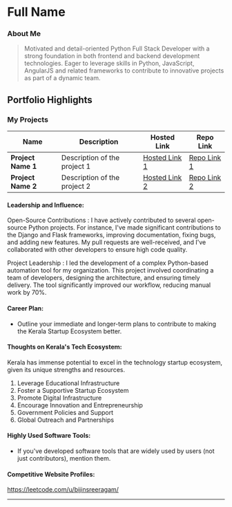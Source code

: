 # Full Name 

### About Me

> Motivated and detail-oriented Python Full Stack Developer with a strong foundation in both frontend and backend
development technologies. Eager to leverage skills in Python, JavaScript, AngularJS and related frameworks to contribute to
innovative projects as part of a dynamic team.


## Portfolio Highlights

### My Projects

| Name                | Description                                                               | Hosted Link                              | Repo Link                                                      |
|---------------------|---------------------------------------------------------------------------|------------------------------------------|----------------------------------------------------------------|
| **Project Name 1**  | Description of the project 1                                              | [Hosted Link 1](https://example.com)    | [Repo Link 1](https://github.com/username/project1)             |
| **Project Name 2**  | Description of the project 2                                              | [Hosted Link 2](https://example.com)    | [Repo Link 2](https://github.com/username/project2)             |

#### Leadership and Influence:

Open-Source Contributions :
I have actively contributed to several open-source Python projects. For instance, I've made significant contributions to the Django and Flask frameworks, improving documentation, fixing bugs, and adding new features. My pull requests are well-received, and I've collaborated with other developers to ensure high code quality.

Project Leadership :
I led the development of a complex Python-based automation tool for my organization. This project involved coordinating a team of developers, designing the architecture, and ensuring timely delivery. The tool significantly improved our workflow, reducing manual work by 70%.



#### Career Plan:

- Outline your immediate and longer-term plans to contribute to making the Kerala Startup Ecosystem better.

#### Thoughts on Kerala's Tech Ecosystem:

Kerala has immense potential to excel in the technology startup ecosystem, given its unique strengths and resources.
1. Leverage Educational Infrastructure
2. Foster a Supportive Startup Ecosystem
3. Promote Digital Infrastructure
4. Encourage Innovation and Entrepreneurship
5.  Government Policies and Support
6.  Global Outreach and Partnerships




#### Highly Used Software Tools:

- If you've developed software tools that are widely used by users (not just contributors), mention them.

#### Competitive Website Profiles:

https://leetcode.com/u/bijinsreeragam/





---
